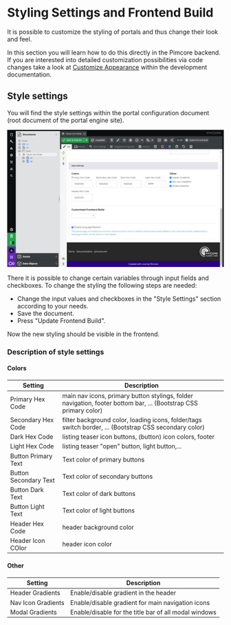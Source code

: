 # Styling Settings and Frontend Build

It is possible to customize the styling of portals and thus change their look and feel. 

In this section you will learn how to do this directly in the Pimcore backend. If you are interested into detailed 
customization possibilities via code changes take a look at 
[Customize Appearance](../../15_Development_Documentation/10_Customize_Appearance/README.md) within the development 
documentation.

## Style settings

You will find the style settings within the portal configuration document (root document of the portal engine site).

<div class="image-as-lightbox"></div>

![Style Settings](../../img/admin_docs/config-style-settings.png)

There it is possible to change certain variables through input fields and checkboxes. To change the styling the following 
steps are needed:

* Change the input values and checkboxes in the "Style Settings" section according to your needs.
* Save the document.
* Press "Update Frontend Build". 

Now the new styling should be visible in the frontend.

### Description of style settings

#### Colors

| Setting       | Description           | 
| ------------- |-------------| 
| Primary Hex Code | main nav icons, primary button stylings, folder navigation, footer bottom bar, ...  (Bootstrap CSS primary color) | 
| Secondary Hex Code | filter background color, loading icons, folder/tags switch border, ... (Bootstrap CSS secondary color) | 
| Dark Hex Code | listing teaser icon buttons, (button) icon colors, footer     | 
| Light Hex Code | listing teaser "open" button, light button,... | 
| Button Primary Text | Text color of primary buttons | 
| Button Secondary Text | Text color of secondary buttons | 
| Button Dark Text | Text color of dark buttons | 
| Button Light Text | Text color of light buttons | 
| Header Hex Code | header background color   | 
| Header Icon COlor | header icon color   | 

 
#### Other

| Setting       | Description           | 
| ------------- |-------------| 
| Header Gradients | Enable/disable gradient in the header | 
| Nav Icon Gradients | Enable/disable gradient for main navigation icons | 
| Modal Gradients | Enable/disable for the title bar of all modal windows  | 
